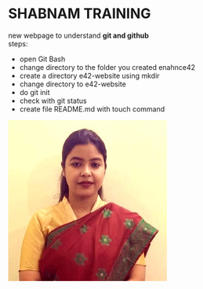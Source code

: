 # SHABNAM TRAINING

new webpage to understand **git and github**  
steps:  
- open Git Bash
- change directory to the folder you created enahnce42
- create a directory e42-website using mkdir
- change directory to e42-website
- do git init
- check with git status
- create file README.md with touch command 

![Shabnam Samima](Shabnam_GITAM_ID.jpg)